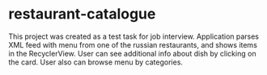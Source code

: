 # restaurant-catalogue

This project was created as a test task for job interview. Application parses XML feed with menu from one of the russian restaurants, 
and shows items in the RecyclerView. User can see additional info about dish by clicking on the card. User also can browse menu by categories.

